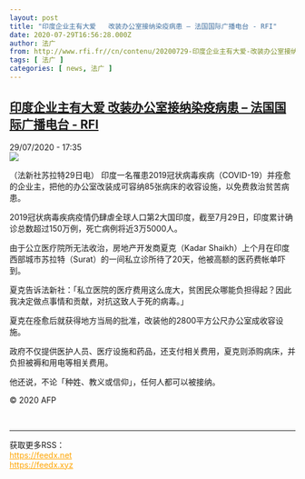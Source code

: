 ```yaml
---
layout: post
title: "印度企业主有大爱   改装办公室接纳染疫病患 – 法国国际广播电台 - RFI"
date: 2020-07-29T16:56:28.000Z
author: 法广
from: http://www.rfi.fr//cn/contenu/20200729-印度企业主有大爱-改装办公室接纳染疫病患
tags: [ 法广 ]
categories: [ news, 法广 ]
---
```

<!--1596041788000-->
[印度企业主有大爱   改装办公室接纳染疫病患 – 法国国际广播电台 - RFI](http://www.rfi.fr//cn/contenu/20200729-%E5%8D%B0%E5%BA%A6%E4%BC%81%E4%B8%9A%E4%B8%BB%E6%9C%89%E5%A4%A7%E7%88%B1-%E6%94%B9%E8%A3%85%E5%8A%9E%E5%85%AC%E5%AE%A4%E6%8E%A5%E7%BA%B3%E6%9F%93%E7%96%AB%E7%97%85%E6%82%A3)
------

<div>
<div>29/07/2020 - 17:35</div><img src="https://s.rfi.fr/media/display/f080bdae-d1b4-11ea-a87e-005056a964fe/w:310/p:16x9/int0020b.200729233505.jpg"><div class="t-content__body u-clearfix"><div class="m-interstitial"></div><p>（法新社苏拉特29日电）    印度一名罹患2019冠状病毒疾病（COVID-19）并痊愈的企业主，把他的办公室改装成可容纳85张病床的收容设施，以免费救治贫苦病患。</p><p>    2019冠状病毒疾病疫情仍肆虐全球人口第2大国印度，截至7月29日，印度累计确诊总数超过150万例，死亡病例将近3万5000人。</p><p>    由于公立医疗院所无法收治，房地产开发商夏克（Kadar Shaikh）上个月在印度西部城市苏拉特（Surat）的一间私立诊所待了20天，他被高额的医药费帐单吓到。</p><p>    夏克告诉法新社：「私立医院的医疗费用这么庞大，贫困民众哪能负担得起？因此我决定做点事情和贡献，对抗这致人于死的病毒。」</p><p>    夏克在痊愈后就获得地方当局的批准，改装他的2800平方公尺办公室成收容设施。</p><p>    政府不仅提供医护人员、医疗设施和药品，还支付相关费用，夏克则添购病床，并负担被褥和用电等相关费用。</p><p>    他还说，不论「种姓、教义或信仰」，任何人都可以被接纳。</p><p class="t-copyright">© 2020 AFP</p>        </div><br><hr><div>获取更多RSS：<br><a href="https://feedx.net" style="color:orange" target="_blank">https://feedx.net</a> <br><a href="https://feedx.xyz" style="color:orange" target="_blank">https://feedx.xyz</a><br></div>
</div>
